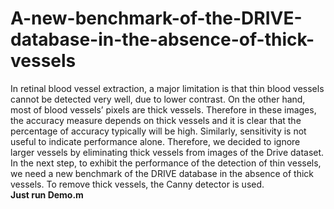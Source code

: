 # A-new-benchmark-of-the-DRIVE-database-in-the-absence-of-thick-vessels
In retinal blood vessel extraction, a major limitation is that thin blood vessels cannot be detected very well, due to lower contrast. On the other hand, most of blood vessels’ pixels are thick vessels. Therefore in these images, the accuracy measure depends on thick vessels and it is clear that the percentage of accuracy typically will be high. Similarly, sensitivity is not useful to indicate performance alone. Therefore, we decided to ignore larger vessels by eliminating thick vessels from images of the Drive dataset. In the next step, to exhibit the performance of the detection of thin vessels, we need a new benchmark of the DRIVE database in the absence of thick vessels. To remove thick vessels, the Canny detector is used. <br/>
**Just run Demo.m**
